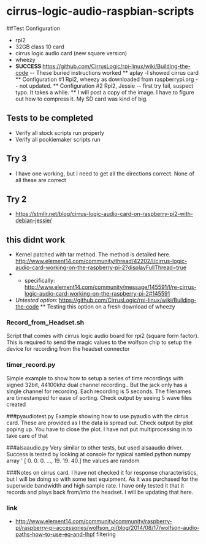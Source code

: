 # cirrus-logic-audio-raspbian-scripts
##Test Configuration
* rpi2 
* 32GB class 10 card
* cirrus logic audio card (new square version)
* wheezy
* <B> SUCCESS </B> https://github.com/CirrusLogic/rpi-linux/wiki/Building-the-code  -- These buried instructions worked
** aplay -l showed cirrus card
** Configuration #1  Rpi2, wheezy as downloaded from raspberrypi.org -- not updated. 
** Configuration #2  Rpi2, Jessie -- first try fail, suspect typo. It takes a while. 
** I will post a copy of the image. I have to figure out how to compress it. My SD card was kind of big. 

## Tests to be completed
* Verify all stock scripts run properly
* Verify all pookiemaker scripts run

## Try 3
* I have one working, but I need to get all the directions correct. None of all these are correct

## Try 2
* https://stmllr.net/blog/cirrus-logic-audio-card-on-raspberry-pi2-with-debian-jessie/
## this didnt work
* Kernel patched with tar method. The method is detailed here.  http://www.element14.com/community/thread/42202/l/cirrus-logic-audio-card-working-on-the-raspberry-pi-2?displayFullThread=true
* * specifically: http://www.element14.com/community/message/145591/l/re-cirrus-logic-audio-card-working-on-the-raspberry-pi-2#145591
* <i> Untested option</i>: https://github.com/CirrusLogic/rpi-linux/wiki/Building-the-code
** Testing this option on a fresh download of wheezy

### Record_from_Headset.sh
Script that comes with cirrus logic audio board for rpi2 (square form factor). This is required to send the magic values to the wolfson chip to setup the device for recording from the headset connector

### timer_record.py 
Simple example to show how to setup a series of time recordings with signed 32bit, 44100khz dual channel recording.. But the jack only has a single channel for recording. Each recording is 5 seconds. The filenames are timestamped for ease of sorting. 
Check output by seeing 5 wave files created

###pyaudiotest.py
Example showing how to use pyaudio with the cirrus card.  These are provided as I the data is spread out. 
Check output by plot poping up. You have to close the plot. I have not put multiprocessing in to take care of that

###alsaaudio.py
Very similar to other tests, but used alsaaudio driver. Success is tested by looking at console for typical samled python numpy array ' [ 0. 0. 0. ..., 19. 19. 40.] the values are random


###Notes on cirrus card. 
I have not checked it for response characteristics, but I will be doing so with some test equipment. As it was purchased for the superwide bandwidth and high sample rate. I have only tested it that it records and plays back from/into the headset. I will be updating that here. 

### link
* http://www.element14.com/community/community/raspberry-pi/raspberry-pi-accessories/wolfson_pi/blog/2014/08/17/wolfson-audio-paths-how-to-use-eq-and-lhpf filtering
